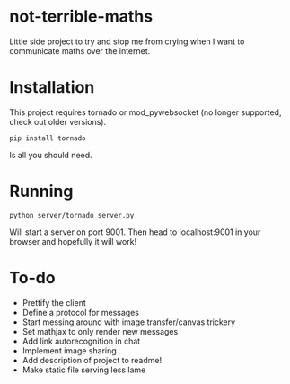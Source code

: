 not-terrible-maths
==================

Little side project to try and stop me from crying when I want to communicate maths over the internet.

Installation
============

This project requires tornado or mod_pywebsocket (no longer supported, check out older versions).

    pip install tornado
    
Is all you should need.

Running
=======

    python server/tornado_server.py

Will start a server on port 9001. Then head to localhost:9001 in your browser and hopefully it will work!

To-do
=====

* Prettify the client
* Define a protocol for messages
* Start messing around with image transfer/canvas trickery
* Set mathjax to only render new messages
* Add link autorecognition in chat
* Implement image sharing
* Add description of project to readme!
* Make static file serving less lame